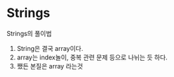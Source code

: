 # Strings

Strings의 풀이법

1. String은 결국 array이다.
2. array는 index놀이, 중복 관련 문제 등으로 나뉘는 듯 하다.
3. 쨌든 본질은 array 라는것
